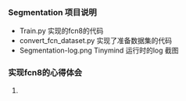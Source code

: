 ### Segmentation 项目说明

- Train.py		 	实现的fcn8的代码
- convert_fcn_dataset.py	实现了准备数据集的代码
- Segmentation-log.png		Tinymind 运行时的log 截图




### 实现fcn8的心得体会
1. 
